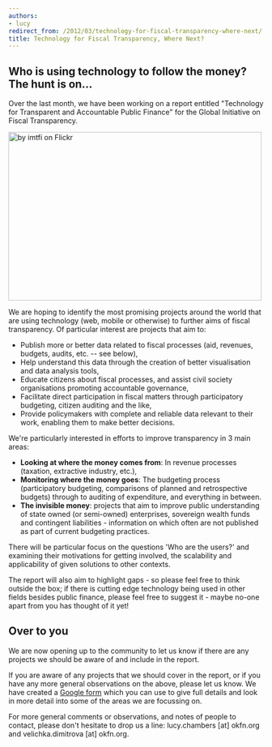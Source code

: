 ```yaml
--- 
authors:
- lucy
redirect_from: /2012/03/technology-for-fiscal-transparency-where-next/
title: Technology for Fiscal Transparency, Where Next?
---
```


## Who is using technology to follow the money? The hunt is on...  

Over the last month, we have been working on a report entitled "Technology for Transparent and Accountable Public Finance" for the Global Initiative on Fiscal Transparency.

<a href="http://blog.okfn.org/files/2012/03/5475524201_fe360c8606.jpg"><img src="http://blog.okfn.org/files/2012/03/5475524201_fe360c8606.jpg" alt="by imtfi on Flickr" width="500" height="333" class="alignnone size-full wp-image-9113" /></a>

We are hoping to identify the most promising projects around the world that are using technology (web, mobile or otherwise) to further aims of fiscal transparency. Of particular interest are projects that aim to:

 * Publish more or better data related to fiscal processes (aid, revenues, budgets, audits, etc. -- see below),
 * Help understand this data through the creation of better visualisation and data analysis tools,
 * Educate citizens about fiscal processes, and assist civil society organisations promoting accountable governance,
 * Facilitate direct participation in fiscal matters through participatory budgeting, citizen auditing and the like,
 * Provide policymakers with complete and reliable data relevant to their work, enabling them to make better decisions.

We're particularly interested in efforts to improve transparency in 3 main areas: 

 * <strong>Looking at where the money comes from</strong>: In revenue processes (taxation, extractive industry, etc.), 
 * <strong>Monitoring where the money goes</strong>: The budgeting process (participatory budgeting, comparisons of planned and retrospective budgets) through to auditing of expenditure, and everything in between.
 * <strong>The invisible money</strong>: projects that aim to improve public understanding of state owned (or semi-owned) enterprises, sovereign wealth funds and contingent liabilities - information on which often are not published as part of current budgeting practices. 

There will be particular focus on the questions 'Who are the users?' and examining their motivations for getting involved, the scalability and applicability of given solutions to other contexts.  

The report will also aim to highlight gaps - so please feel free to think outside the box; if there is cutting edge technology being used in other fields besides public finance, please feel free to suggest it - maybe no-one apart from you has thought of it yet!

## Over to you

We are now opening up to the community to let us know if there are any projects we should be aware of and include in the report.  

If you are aware of any projects that we should cover in the report, or if you have any more general observations on the above, please let us know. We have created a [Google form](https://docs.google.com/spreadsheet/viewform?formkey=dGZ1anpCaVZWTTBmR2JQWXFGc0pxeEE6MQ#gid=0) which you can use to give full details and look in more detail into some of the areas we are focussing on. 

For more general comments or observations, and notes of people to contact, please don't hesitate to drop us a line: lucy.chambers [at] okfn.org and velichka.dimitrova [at] okfn.org.